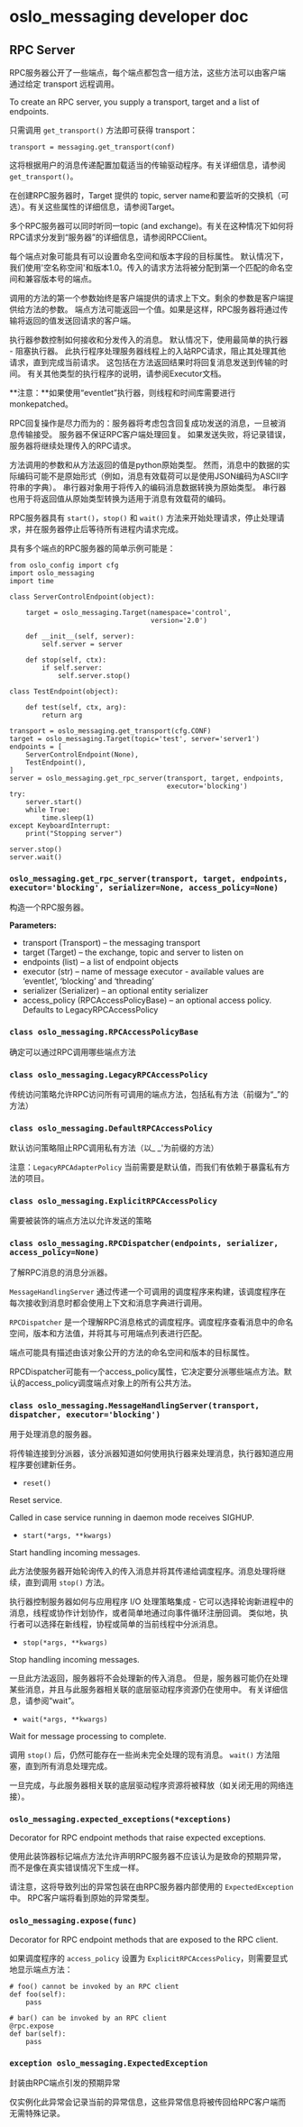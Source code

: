 # oslo_messaging developer doc

## RPC Server

RPC服务器公开了一些端点，每个端点都包含一组方法，这些方法可以由客户端通过给定 transport 远程调用。

To create an RPC server, you supply a transport, target and a list of endpoints.

只需调用 `get_transport()` 方法即可获得 transport：

```
transport = messaging.get_transport(conf)
```

这将根据用户的消息传递配置加载适当的传输驱动程序。有关详细信息，请参阅 `get_transport()`。

在创建RPC服务器时，Target 提供的 topic, server name和要监听的交换机（可选）。有关这些属性的详细信息，请参阅Target。

多个RPC服务器可以同时听同一topic (and exchange)。有关在这种情况下如何将RPC请求分发到“服务器”的详细信息，请参阅RPCClient。

每个端点对象可能具有可以设置命名空间和版本字段的目标属性。 默认情况下，我们使用'空名称空间'和版本1.0。传入的请求方法将被分配到第一个匹配的命名空间和兼容版本号的端点。

调用的方法的第一个参数始终是客户端提供的请求上下文。剩余的参数是客户端提供给方法的参数。 端点方法可能返回一个值。如果是这样，RPC服务器将通过传输将返回的值发送回请求的客户端。

执行器参数控制如何接收和分发传入的消息。 默认情况下，使用最简单的执行器 - 阻塞执行器。 此执行程序处理服务器线程上的入站RPC请求，阻止其处理其他请求，直到完成当前请求。 这包括在方法返回结果时将回复消息发送到传输的时间。 有关其他类型的执行程序的说明，请参阅Executor文档。

**注意：**如果使用“eventlet”执行器，则线程和时间库需要进行monkepatched。

RPC回复操作是尽力而为的：服务器将考虑包含回复成功发送的消息，一旦被消息传输接受。 服务器不保证RPC客户端处理回复。 如果发送失败，将记录错误，服务器将继续处理传入的RPC请求。

方法调用的参数和从方法返回的值是python原始类型。 然而，消息中的数据的实际编码可能不是原始形式（例如，消息有效载荷可以是使用JSON编码为ASCII字符串的字典）。 串行器对象用于将传入的编码消息数据转换为原始类型。 串行器也用于将返回值从原始类型转换为适用于消息有效载荷的编码。

RPC服务器具有 `start()`，`stop()` 和 `wait()` 方法来开始处理请求，停止处理请求，并在服务器停止后等待所有进程内请求完成。

具有多个端点的RPC服务器的简单示例可能是：

```
from oslo_config import cfg
import oslo_messaging
import time

class ServerControlEndpoint(object):

    target = oslo_messaging.Target(namespace='control',
                                   version='2.0')

    def __init__(self, server):
        self.server = server

    def stop(self, ctx):
        if self.server:
            self.server.stop()

class TestEndpoint(object):

    def test(self, ctx, arg):
        return arg

transport = oslo_messaging.get_transport(cfg.CONF)
target = oslo_messaging.Target(topic='test', server='server1')
endpoints = [
    ServerControlEndpoint(None),
    TestEndpoint(),
]
server = oslo_messaging.get_rpc_server(transport, target, endpoints,
                                       executor='blocking')
try:
    server.start()
    while True:
        time.sleep(1)
except KeyboardInterrupt:
    print("Stopping server")

server.stop()
server.wait()
```

### `oslo_messaging.get_rpc_server(transport, target, endpoints, executor='blocking', serializer=None, access_policy=None)`

构造一个RPC服务器。

**Parameters:**

* transport (Transport) – the messaging transport
* target (Target) – the exchange, topic and server to listen on
* endpoints (list) – a list of endpoint objects
* executor (str) – name of message executor - available values are ‘eventlet’, ‘blocking’ and ‘threading’
* serializer (Serializer) – an optional entity serializer
* access_policy (RPCAccessPolicyBase) – an optional access policy. Defaults to LegacyRPCAccessPolicy

### `class oslo_messaging.RPCAccessPolicyBase`

确定可以通过RPC调用哪些端点方法

### `class oslo_messaging.LegacyRPCAccessPolicy`

传统访问策略允许RPC访问所有可调用的端点方法，包括私有方法（前缀为“_”的方法）

### `class oslo_messaging.DefaultRPCAccessPolicy`

默认访问策略阻止RPC调用私有方法（以_ _'为前缀的方法）

注意：`LegacyRPCAdapterPolicy` 当前需要是默认值，而我们有依赖于暴露私有方法的项目。

### `class oslo_messaging.ExplicitRPCAccessPolicy`

需要被装饰的端点方法以允许发送的策略

### `class oslo_messaging.RPCDispatcher(endpoints, serializer, access_policy=None)`

了解RPC消息的消息分派器。

`MessageHandlingServer` 通过传递一个可调用的调度程序来构建，该调度程序在每次接收到消息时都会使用上下文和消息字典进行调用。

`RPCDispatcher` 是一个理解RPC消息格式的调度程序。调度程序查看消息中的命名空间，版本和方法值，并将其与可用端点列表进行匹配。

端点可能具有描述由该对象公开的方法的命名空间和版本的目标属性。

RPCDispatcher可能有一个access_policy属性，它决定要分派哪些端点方法。默认的access_policy调度端点对象上的所有公共方法。

### `class oslo_messaging.MessageHandlingServer(transport, dispatcher, executor='blocking')`

用于处理消息的服务器。

将传输连接到分派器，该分派器知道如何使用执行器来处理消息，执行器知道应用程序要创建新任务。

* `reset()`

Reset service.

Called in case service running in daemon mode receives SIGHUP.

* `start(*args, **kwargs)`

Start handling incoming messages.

此方法使服务器开始轮询传入的传入消息并将其传递给调度程序。消息处理将继续，直到调用 `stop()` 方法。

执行器控制服务器如何与应用程序 I/O 处理策略集成 - 它可以选择轮询新进程中的消息，线程或协作计划协作，或者简单地通过向事件循环注册回调。 类似地，执行者可以选择在新线程，协程或简单的当前线程中分派消息。

* `stop(*args, **kwargs)`

Stop handling incoming messages.

一旦此方法返回，服务器将不会处理新的传入消息。 但是，服务器可能仍在处理某些消息，并且与此服务器相关联的底层驱动程序资源仍在使用中。 有关详细信息，请参阅“wait”。

* `wait(*args, **kwargs)`

Wait for message processing to complete.

调用 `stop()` 后，仍然可能存在一些尚未完全处理的现有消息。 `wait()` 方法阻塞，直到所有消息处理完成。

一旦完成，与此服务器相关联的底层驱动程序资源将被释放（如关闭无用的网络连接）。

### `oslo_messaging.expected_exceptions(*exceptions)`

Decorator for RPC endpoint methods that raise expected exceptions.

使用此装饰器标记端点方法允许声明RPC服务器不应该认为是致命的预期异常，而不是像在真实错误情况下生成一样。

请注意，这将导致列出的异常包装在由RPC服务器内部使用的 `ExpectedException` 中。 RPC客户端将看到原始的异常类型。

### `oslo_messaging.expose(func)`

Decorator for RPC endpoint methods that are exposed to the RPC client.

如果调度程序的 `access_policy` 设置为 `ExplicitRPCAccessPolicy`，则需要显式地显示端点方法：

```
# foo() cannot be invoked by an RPC client
def foo(self):
    pass

# bar() can be invoked by an RPC client
@rpc.expose
def bar(self):
    pass
```

### `exception oslo_messaging.ExpectedException`

封装由RPC端点引发的预期异常

仅实例化此异常会记录当前的异常信息，这些异常信息将被传回给RPC客户端而无需特殊记录。
